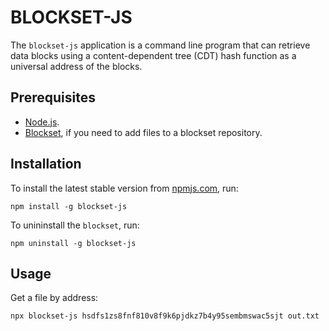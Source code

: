 # BLOCKSET-JS

The `blockset-js` application is a command line program that can retrieve data blocks using a content-dependent tree (CDT) hash function as a universal address of the blocks.

## Prerequisites

- [Node.js](https://nodejs.org/en/download/current).
- [Blockset](https://github.com/datablockset/blockset), if you need to add files to a blockset repository.

## Installation

To install the latest stable version from [npmjs.com](https://npmjs.com/), run:

```console
npm install -g blockset-js
```

To unininstall the `blockset`, run:

```console
npm uninstall -g blockset-js
```

## Usage

Get a file by address:

```console
npx blockset-js hsdfs1zs8fnf810v8f9k6pjdkz7b4y95sembmswac5sjt out.txt
```
